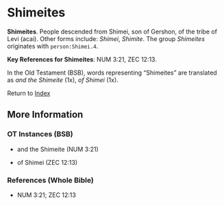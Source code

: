 # Shimeites
**Shimeites**. 
People descended from Shimei, son of Gershon, of the tribe of Levi (acai). 
Other forms include: 
*Shimei*, *Shimite*. 
The group _Shimeites_ originates with `person:Shimei.4`. 


**Key References for Shimeites**: 
NUM 3:21, ZEC 12:13. 


In the Old Testament (BSB), words representing “Shimeites” are translated as 
*and the Shimeite* (1x), *of Shimei* (1x). 




Return to [Index](00-Index.md)

## More Information

### OT Instances (BSB)

* and the Shimeite (NUM 3:21)

* of Shimei (ZEC 12:13)



### References (Whole Bible)

* NUM 3:21; ZEC 12:13



